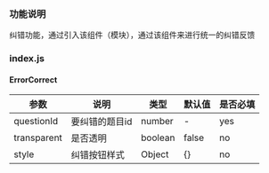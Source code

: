 ### 功能说明
纠错功能，通过引入该组件（模块），通过该组件来进行统一的纠错反馈

### index.js
#### ErrorCorrect

参数 | 说明 | 类型 | 默认值 | 是否必填
---|---|---|---|---
questionId | 要纠错的题目id | number | - | yes
transparent | 是否透明 | boolean | false | no
style | 纠错按钮样式 | Object | {} | no
